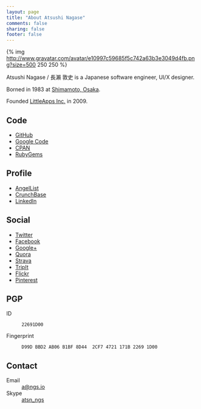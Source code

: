 ```yaml
---
layout: page
title: "About Atsushi Nagase"
comments: false
sharing: false
footer: false
---
```


{% img http://www.gravatar.com/avatar/e10997c59685f5c742a63b3e3049d4fb.png?size=500 250 250 %}

Atsushi Nagase / 長瀨 敦史 is a Japanese software engineer, UI/X designer.

Borned in 1983 at [Shimamoto, Osaka](http://bit.ly/Q9gFNz).

Founded [LittleApps Inc.](http://littleapps.jp/) in 2009.


## Code
* [GitHub](https://github.com/ngs)
* [Google Code](http://code.google.com/u/atsnngs/)
* [CPAN](http://search.cpan.org/~ngs)
* [RubyGems](https://rubygems.org/profiles/ngs)

## Profile
* [AngelList](http://angel.co/ngs)
* [CrunchBase](http://www.crunchbase.com/person/atsushi-nagase)
* [LinkedIn](http://www.linkedin.com/in/ngsdev)

## Social
* [Twitter](https://twitter.com/ngs)
* [Facebook](https://www.facebook.com/atsnngs)
* [Google+](http://gplus.to/ngs)
* [Quora](http://www.quora.com/Atsushi-Nagase)
* [Strava](http://strava.com/athletes/ngs)
* [TripIt](https://www.tripit.com/people/ngs)
* [Flickr](http://www.flickr.com/photos/atsnngs)
* [Pinterest](http://pinterest.com/ngs)

## PGP
<dl>
<dt>ID</dt><dd><p><code>22691D00</code></p></dd>
<dt>Fingerprint</dt><dd><p><code>D99D BBD2 AB06 B1BF 8D44  2CF7 4721 171B 2269 1D00</code></p></dd>
</dl>

## Contact
<dl>
<dt>Email</dt>
<dd><a href="mailto:a@ngs.io">a@ngs.io</a></dd>
<dt>Skype</dt>
<dd><a href="skype:atsn_ngs?call">atsn_ngs</a></dd>
</dl>

